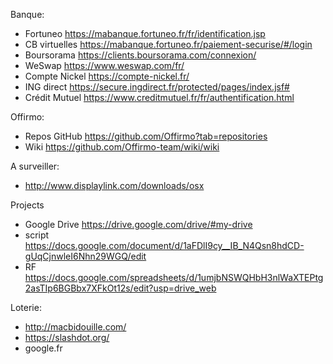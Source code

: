 
Banque:
- Fortuneo https://mabanque.fortuneo.fr/fr/identification.jsp
- CB virtuelles https://mabanque.fortuneo.fr/paiement-securise/#/login
- Boursorama https://clients.boursorama.com/connexion/
- WeSwap https://www.weswap.com/fr/
- Compte Nickel https://compte-nickel.fr/
- ING direct https://secure.ingdirect.fr/protected/pages/index.jsf#
- Crédit Mutuel https://www.creditmutuel.fr/fr/authentification.html


Offirmo:
- Repos GitHub https://github.com/Offirmo?tab=repositories
- Wiki https://github.com/Offirmo-team/wiki/wiki


A surveiller:
- http://www.displaylink.com/downloads/osx

Projects
- Google Drive https://drive.google.com/drive/#my-drive
- script https://docs.google.com/document/d/1aFDlI9cy__IB_N4Qsn8hdCD-gUqCjnwleI6Nhn29WGQ/edit
- RF https://docs.google.com/spreadsheets/d/1umjbNSWQHbH3nlWaXTEPtg2asTIp6BGBbx7XFkOt12s/edit?usp=drive_web


Loterie:
- http://macbidouille.com/
- https://slashdot.org/
- google.fr

